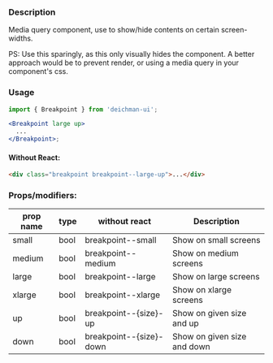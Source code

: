 ### Description

Media query component, use to show/hide contents on certain screen-widths.

PS: Use this sparingly, as this only visually hides the component. A better approach would be to prevent render, or using a media query in your component's css.

### Usage

```jsx
import { Breakpoint } from 'deichman-ui';

<Breakpoint large up>
  ...
</Breakpoint>;
```

#### Without React:

```html
<div class="breakpoint breakpoint--large-up">...</div>
```

### Props/modifiers:

| prop name | type | without react           | Description                 |
| --------- | ---- | ----------------------- | --------------------------- |
| small     | bool | breakpoint--small       | Show on small screens       |
| medium    | bool | breakpoint--medium      | Show on medium screens      |
| large     | bool | breakpoint--large       | Show on large screens       |
| xlarge    | bool | breakpoint--xlarge      | Show on xlarge screens      |
| up        | bool | breakpoint--{size}-up   | Show on given size and up   |
| down      | bool | breakpoint--{size}-down | Show on given size and down |
